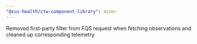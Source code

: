 ```yaml
---
"@zus-health/ctw-component-library": minor
---
```


Removed first-party filter from FQS request when fetching observations and cleaned up corresponding telemetry
